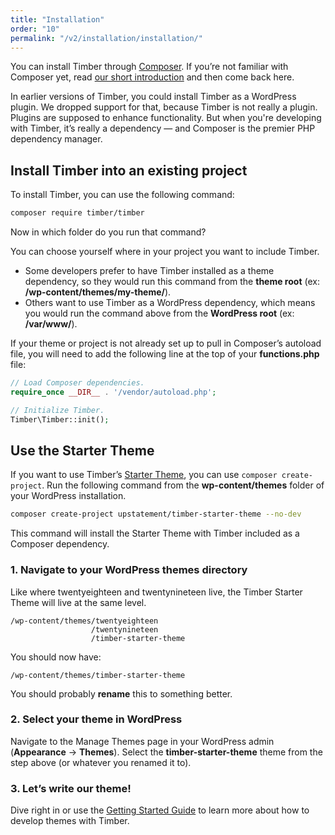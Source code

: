 ```yaml
---
title: "Installation"
order: "10"
permalink: "/v2/installation/installation/"
---
```


You can install Timber through [Composer](https://getcomposer.org/download/). If you’re not familiar with Composer yet, read [our short introduction](https://timber.github.io/docs/v2/installation/intro-to-composer/) and then come back here.

In earlier versions of Timber, you could install Timber as a WordPress plugin. We dropped support for that, because Timber is not really a plugin. Plugins are supposed to enhance functionality. But when you're developing with Timber, it’s really a dependency — and Composer is the premier PHP dependency manager.

## Install Timber into an existing project

To install Timber, you can use the following command:

```bash
composer require timber/timber
```

Now in which folder do you run that command?

You can choose yourself where in your project you want to include Timber.

- Some developers prefer to have Timber installed as a theme dependency, so they would run this command from the **theme root** (ex: **/wp-content/themes/my-theme/**).
- Others want to use Timber as a WordPress dependency, which means you would run the command above from the **WordPress root** (ex: **/var/www/**).

If your theme or project is not already set up to pull in Composer’s autoload file, you will need to add the following line at the top of your **functions.php** file:

```php
// Load Composer dependencies.
require_once __DIR__ . '/vendor/autoload.php';

// Initialize Timber.
Timber\Timber::init();
```

## Use the Starter Theme

If you want to use Timber’s [Starter Theme](https://github.com/timber/starter-theme), you can use `composer create-project`. Run the following command from the **wp-content/themes** folder of your WordPress installation.

```bash
composer create-project upstatement/timber-starter-theme --no-dev
```

This command will install the Starter Theme with Timber included as a Composer dependency.

### 1. Navigate to your WordPress themes directory

Like where twentyeighteen and twentynineteen live, the Timber Starter Theme will live at the same level.

```
/wp-content/themes/twentyeighteen
                  /twentynineteen
                  /timber-starter-theme
```

You should now have:

```
/wp-content/themes/timber-starter-theme
```

You should probably **rename** this to something better.

### 2. Select your theme in WordPress

Navigate to the Manage Themes page in your WordPress admin (**Appearance** → **Themes**). Select the **timber-starter-theme** theme from the step above (or whatever you renamed it to).

### 3. Let’s write our theme!

Dive right in or use the [Getting Started Guide](/docs/v2/getting-started/introduction/) to learn more about how to develop themes with Timber.
